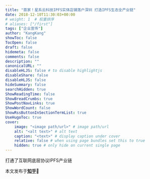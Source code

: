 ```yaml
---
title: "首家！星系云科技IPFS实体店铺落户深圳 打造IPFS生态全产业链"
date: 2018-12-10T11:30:03+00:00
# weight: 1  # 权重排序
# aliases: ["/first"]
tags: ["企业宣传"]
author: "KangKang"
showToc: false
TocOpen: false
draft: false
hidemeta: false
comments: false
description: ""
canonicalURL: ""
disableHLJS: false # to disable highlightjs
disableShare: false
disableHLJS: false
hideSummary: false
searchHidden: true
ShowReadingTime: false
ShowBreadCrumbs: true
ShowPostNavLinks: true
ShowWordCount: false
ShowRssButtonInSectionTermList: true
UseHugoToc: true
cover:
    image: "<image path/url>" # image path/url
    alt: "<alt text>" # alt text
    caption: "<text>" # display caption under cover
    relative: false # when using page bundles set this to true
    hidden: true # only hide on current single page
---
```


打通了互联网底层协议IPFS产业链

本文发布于[**知乎**](https://zhuanlan.zhihu.com/p/58355904)🔗



&nbsp;

&nbsp;

&nbsp;


